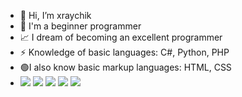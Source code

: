 - 👋 Hi, I’m xraychik
- 👀 I'm a beginner programmer
- 📈 I dream of becoming an excellent programmer
- ⚡ Knowledge of basic languages: C#, Python, PHP
- 🟢I also know basic markup languages: HTML, CSS
- <img src="https://img.shields.io/badge/CSharp-1E3141?style=for-the-badge&logo=CSharp&logoColor=White"/> <img src="https://img.shields.io/badge/Python-1E3141?style=for-the-badge&logo=Python&logoColor=White"/> <img src="https://img.shields.io/badge/Php-1E3141?style=for-the-badge&logo=Php&logoColor=White"/> <img src="https://img.shields.io/badge/Html-1E3141?style=for-the-badge&logo=HTML5&logoColor=White"/> <img src="https://img.shields.io/badge/CSS-1E3141?style=for-the-badge&logo=CSS3&logoColor=White"/>

